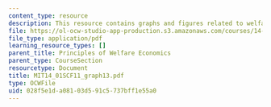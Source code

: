 ```yaml
---
content_type: resource
description: This resource contains graphs and figures related to welfare economics.
file: https://ol-ocw-studio-app-production.s3.amazonaws.com/courses/14-01sc-principles-of-microeconomics-fall-2011/028f5e1da08103d591c5737bff1e55a0_MIT14_01SCF11_graph13.pdf
file_type: application/pdf
learning_resource_types: []
parent_title: Principles of Welfare Economics
parent_type: CourseSection
resourcetype: Document
title: MIT14_01SCF11_graph13.pdf
type: OCWFile
uid: 028f5e1d-a081-03d5-91c5-737bff1e55a0
---
```

